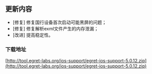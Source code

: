 ## 更新内容

* [修复] 修复国行设备首次启动可能黑屏的问题；
* [修复] 修复解析exml文件产生的内存泄漏；
* [改进] 提高稳定性。
### 下载地址 

[http://tool.egret-labs.org/ios-support/egret-ios-support-5.0.12.zip](http://tool.egret-labs.org/ios-support/egret-ios-support-5.0.12.zip)